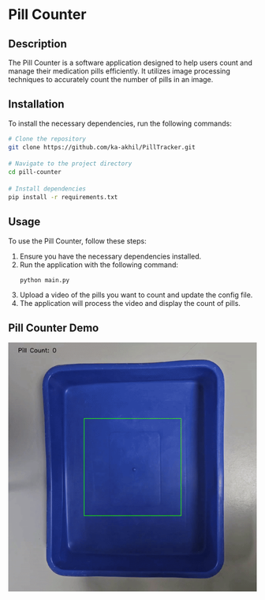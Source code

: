 # Pill Counter
## Description
The Pill Counter is a software application designed to help users count and manage their medication pills efficiently. It utilizes image processing techniques to accurately count the number of pills in an image.

## Installation
To install the necessary dependencies, run the following commands:

```bash
# Clone the repository
git clone https://github.com/ka-akhil/PillTracker.git

# Navigate to the project directory
cd pill-counter

# Install dependencies
pip install -r requirements.txt
```

## Usage
To use the Pill Counter, follow these steps:

1. Ensure you have the necessary dependencies installed.
2. Run the application with the following command:
    ```
    python main.py
    ```
3. Upload a video of the pills you want to count and update the config file.
4. The application will process the video and display the count of pills.

## Pill Counter Demo
<center><img src="asset\demo.gif" style="zoom:100%;"/></center>


